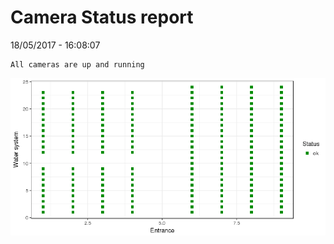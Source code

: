 Camera Status report
================
18/05/2017 - 16:08:07

    All cameras are up and running

![](camreport_files/figure-markdown_github/unnamed-chunk-2-1.png)
